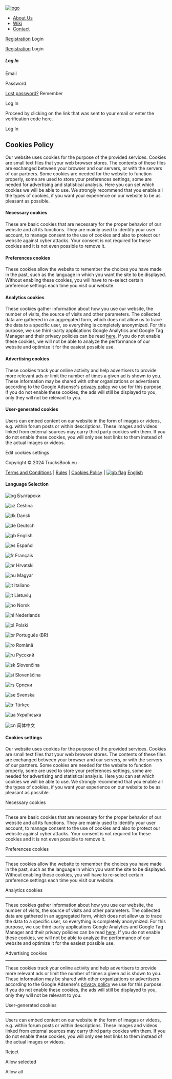 [![logo](https://trucksbook.eu/components/assets/img/logo_white.png)](https://trucksbook.eu/main)

* [About Us](https://trucksbook.eu/about)
* [Wiki](https://trucksbook.eu/wiki)
* [Contact](https://trucksbook.eu/contact)

[Registration](https://trucksbook.eu/registration) Login

[Registration](https://trucksbook.eu/registration) Login

##### Log In

Email 

Password 

[Lost password?](https://trucksbook.eu/lost-password)  Remember

Log In

Proceed by clicking on the link that was sent to your email or enter the verification code here. 

Log In

Cookies Policy
--------------

Our website uses cookies for the purpose of the provided services. Cookies are small text files that your web browser stores. The contents of these files are exchanged between your browser and our servers, or with the servers of our partners. Some cookies are needed for the website to function properly, some are used to store your preferences settings, some are needed for advertising and statistical analysis. Here you can set which cookies we will be able to use. We strongly recommend that you enable all the types of cookies, if you want your experience on our website to be as pleasant as possible.

#### Necessary cookies

These are basic cookies that are necessary for the proper behavior of our website and all its functions. They are mainly used to identify your user account, to manage consent to the use of cookies and also to protect our website against cyber attacks. Your consent is not required for these cookies and it is not even possible to remove it.

#### Preferences cookies

These cookies allow the website to remember the choices you have made in the past, such as the language in which you want the site to be displayed. Without enabling these cookies, you will have to re-select certain preference settings each time you visit our website.

#### Analytics cookies

These cookies gather information about how you use our website, the number of visits, the source of visits and other parameters. The collected data are gathered in an aggregated form, which does not allow us to trace the data to a specific user, so everything is completely anonymized. For this purpose, we use third-party applications Google Analytics and Google Tag Manager and their privacy policies can be read [here](https://policies.google.com/privacy). If you do not enable these cookies, we will not be able to analyze the performance of our website and optimize it for the easiest possible use.

#### Advertising cookies

These cookies track your online activity and help advertisers to provide more relevant ads or limit the number of times a given ad is shown to you. These information may be shared with other organizations or advertisers according to the Google Adsense's [privacy policy](https://policies.google.com/privacy) we use for this purpose. If you do not enable these cookies, the ads will still be displayed to you, only they will not be relevant to you.

#### User-generated cookies

Users can embed content on our website in the form of images or videos, e.g. within forum posts or within descriptions. These images and videos linked from external sources may carry third party cookies with them. If you do not enable these cookies, you will only see text links to them instead of the actual images or videos.

Edit cookies settings

Copyright © 2024 TrucksBook.eu

[Terms and Conditions](https://trucksbook.eu/terms-of-use) | [Rules](https://trucksbook.eu/rules) | [Cookies Policy](https://trucksbook.eu/cookies-policy) | [![gb flag](https://trucksbook.eu/data/system/flags/gb.png)](#) [English](#)

[](https://www.facebook.com/trucksbook/)[](https://twitter.com/trucksbook)[](https://www.youtube.com/channel/UCqfK2k3CGNVz19SY6P6wx9Q)

#### Language Selection

![bg](https://trucksbook.eu/data/system/flags/bg.png) Български

![cz](https://trucksbook.eu/data/system/flags/cz.png) Čeština

![dk](https://trucksbook.eu/data/system/flags/dk.png) Dansk

![de](https://trucksbook.eu/data/system/flags/de.png) Deutsch

![gb](https://trucksbook.eu/data/system/flags/gb.png) English

![es](https://trucksbook.eu/data/system/flags/es.png) Español

![fr](https://trucksbook.eu/data/system/flags/fr.png) Français

![hr](https://trucksbook.eu/data/system/flags/hr.png) Hrvatski

![hu](https://trucksbook.eu/data/system/flags/hu.png) Magyar

![it](https://trucksbook.eu/data/system/flags/it.png) Italiano

![lt](https://trucksbook.eu/data/system/flags/lt.png) Lietuvių

![no](https://trucksbook.eu/data/system/flags/no.png) Norsk

![nl](https://trucksbook.eu/data/system/flags/nl.png) Nederlands

![pl](https://trucksbook.eu/data/system/flags/pl.png) Polski

![br](https://trucksbook.eu/data/system/flags/br.png) Português (BR)

![ro](https://trucksbook.eu/data/system/flags/ro.png) Română

![ru](https://trucksbook.eu/data/system/flags/ru.png) Pусский

![sk](https://trucksbook.eu/data/system/flags/sk.png) Slovenčina

![si](https://trucksbook.eu/data/system/flags/si.png) Slovenščina

![rs](https://trucksbook.eu/data/system/flags/rs.png) Српски

![se](https://trucksbook.eu/data/system/flags/se.png) Svenska

![tr](https://trucksbook.eu/data/system/flags/tr.png) Türkçe

![ua](https://trucksbook.eu/data/system/flags/ua.png) Українська

![cn](https://trucksbook.eu/data/system/flags/cn.png) 简体中文

#### Cookies settings

Our website uses cookies for the purpose of the provided services. Cookies are small text files that your web browser stores. The contents of these files are exchanged between your browser and our servers, or with the servers of our partners. Some cookies are needed for the website to function properly, some are used to store your preferences settings, some are needed for advertising and statistical analysis. Here you can set which cookies we will be able to use. We strongly recommend that you enable all the types of cookies, if you want your experience on our website to be as pleasant as possible.

Necessary cookies


---------------------

These are basic cookies that are necessary for the proper behavior of our website and all its functions. They are mainly used to identify your user account, to manage consent to the use of cookies and also to protect our website against cyber attacks. Your consent is not required for these cookies and it is not even possible to remove it.

Preferences cookies


-----------------------

These cookies allow the website to remember the choices you have made in the past, such as the language in which you want the site to be displayed. Without enabling these cookies, you will have to re-select certain preference settings each time you visit our website.

Analytics cookies


---------------------

These cookies gather information about how you use our website, the number of visits, the source of visits and other parameters. The collected data are gathered in an aggregated form, which does not allow us to trace the data to a specific user, so everything is completely anonymized. For this purpose, we use third-party applications Google Analytics and Google Tag Manager and their privacy policies can be read [here](https://policies.google.com/privacy). If you do not enable these cookies, we will not be able to analyze the performance of our website and optimize it for the easiest possible use.

Advertising cookies


-----------------------

These cookies track your online activity and help advertisers to provide more relevant ads or limit the number of times a given ad is shown to you. These information may be shared with other organizations or advertisers according to the Google Adsense's [privacy policy](https://policies.google.com/privacy) we use for this purpose. If you do not enable these cookies, the ads will still be displayed to you, only they will not be relevant to you.

User-generated cookies


--------------------------

Users can embed content on our website in the form of images or videos, e.g. within forum posts or within descriptions. These images and videos linked from external sources may carry third party cookies with them. If you do not enable these cookies, you will only see text links to them instead of the actual images or videos.

Reject

Allow selected

Allow all